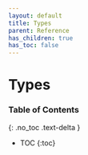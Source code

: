 ```yaml
---
layout: default
title: Types
parent: Reference
has_children: true
has_toc: false
---
```


# Types
### Table of Contents
{: .no_toc .text-delta }

- TOC
{:toc}
